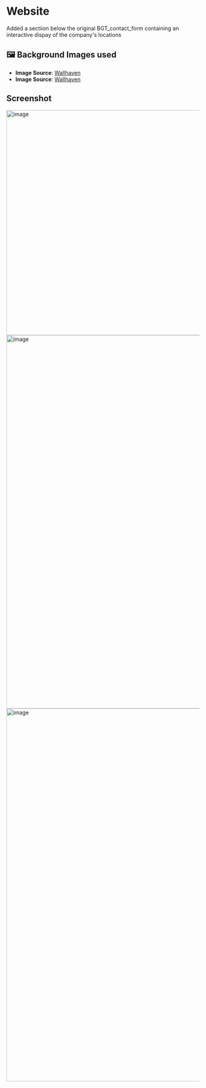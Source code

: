 # Website

Added a sectiion below the original BGT_contact_form containing an interactive dispay of the company's locations

## 🖼️ Background Images used
- **Image Source**: [Wallhaven](https://wallhaven.cc/w/o5edk7)
- **Image Source**: [Wallhaven](https://wallhaven.cc/w/nekxgl)

## Screenshot
<img width="1902" height="587" alt="image" src="https://github.com/user-attachments/assets/1a45263d-4921-443c-8fc2-1541cb4df5fa" />
<img width="1910" height="974" alt="image" src="https://github.com/user-attachments/assets/400a0c7c-5967-4676-981a-962ea9d8cd9d" />
<img width="1913" height="973" alt="image" src="https://github.com/user-attachments/assets/05c75309-a3e7-430c-b1c5-c560ee1e090f" />


